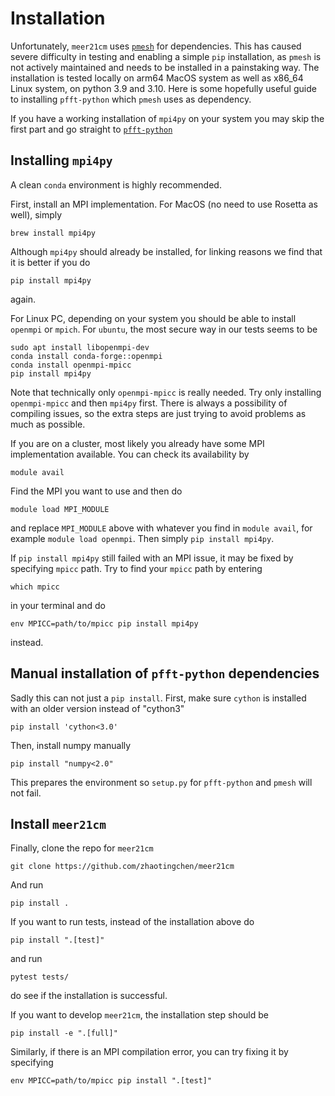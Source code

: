 # Installation

Unfortunately, `meer21cm` uses [`pmesh`](https://github.com/rainwoodman/pmesh) for dependencies. This has caused severe difficulty in testing and enabling a simple `pip` installation, as `pmesh` is not actively maintained and needs to be installed in a painstaking way. The installation is tested locally on arm64 MacOS system as well as x86_64 Linux system, on python 3.9 and 3.10. Here is some hopefully useful guide to installing `pfft-python` which `pmesh` uses as dependency.

If you have a working installation of `mpi4py` on your system you may skip the first part and go straight to [`pfft-python`](#pfft)

## Installing `mpi4py`
A clean `conda` environment is highly recommended.

First, install an MPI implementation. For MacOS (no need to use Rosetta as well), simply
```
brew install mpi4py
```

Although `mpi4py` should already be installed, for linking reasons we find that it is better if you do
```
pip install mpi4py
```
again.

For Linux PC, depending on your system you should be able to install `openmpi` or `mpich`. For `ubuntu`, the most secure way in our tests seems to be

```
sudo apt install libopenmpi-dev
conda install conda-forge::openmpi
conda install openmpi-mpicc
pip install mpi4py
```

Note that technically only `openmpi-mpicc` is really needed. Try only installing `openmpi-mpicc` and then `mpi4py` first. There is always a possibility of compiling issues, so the extra steps are just trying to avoid problems as much as possible.

If you are on a cluster, most likely you already have some MPI implementation available. You can check its availability by
```
module avail
```

Find the MPI you want to use and then do
```
module load MPI_MODULE
```
and replace `MPI_MODULE` above with whatever you find in `module avail`, for example `module load openmpi`. Then simply `pip install mpi4py`.

If `pip install mpi4py` still failed with an MPI issue, it may be fixed by specifying `mpicc` path. Try to find your `mpicc` path by entering
```
which mpicc
```
in your terminal and do
```
env MPICC=path/to/mpicc pip install mpi4py
```
instead.

## Manual installation of `pfft-python` dependencies
<a name="pfft"></a>
Sadly this can not just a `pip install`. First, make sure `cython` is installed with an older version instead of "cython3"
```
pip install 'cython<3.0'
```
Then, install numpy manually
```
pip install "numpy<2.0"
```

This prepares the environment so `setup.py` for `pfft-python` and `pmesh` will not fail.

## Install `meer21cm`
Finally, clone the repo for `meer21cm`
```
git clone https://github.com/zhaotingchen/meer21cm
```

And run
```
pip install .
```

If you want to run tests, instead of the installation above do
```
pip install ".[test]"
```

and run
```
pytest tests/
```
do see if the installation is successful.

If you want to develop `meer21cm`, the installation step should be
```
pip install -e ".[full]"
```

Similarly, if there is an MPI compilation error, you can try fixing it by specifying

```
env MPICC=path/to/mpicc pip install ".[test]"
```
